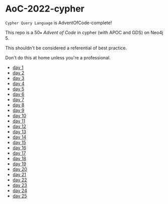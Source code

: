# AoC-2022-cypher

`Cypher Query Language` is AdventOfCode-complete!

This repo is a 50⭑ _Advent of Code_ in cypher (with APOC and GDS) on Neo4j 5.

This shouldn't be considered a referential of best practice.

Don't do this at home unless you're a professional.


- [day 1](https://github.com/halftermeyer/AoC-2022-cypher/tree/main/day1)
- [day 2](https://github.com/halftermeyer/AoC-2022-cypher/tree/main/day2)
- [day 3](https://github.com/halftermeyer/AoC-2022-cypher/tree/main/day3)
- [day 4](https://github.com/halftermeyer/AoC-2022-cypher/tree/main/day4)
- [day 5](https://github.com/halftermeyer/AoC-2022-cypher/tree/main/day5)
- [day 6](https://github.com/halftermeyer/AoC-2022-cypher/tree/main/day6)
- [day 7](https://github.com/halftermeyer/AoC-2022-cypher/tree/main/day7)
- [day 8](https://github.com/halftermeyer/AoC-2022-cypher/tree/main/day8)
- [day 9](https://github.com/halftermeyer/AoC-2022-cypher/tree/main/day9)
- [day 10](https://github.com/halftermeyer/AoC-2022-cypher/tree/main/day10)
- [day 11](https://github.com/halftermeyer/AoC-2022-cypher/tree/main/day11)
- [day 12](https://github.com/halftermeyer/AoC-2022-cypher/tree/main/day12)
- [day 13](https://github.com/halftermeyer/AoC-2022-cypher/tree/main/day13)
- [day 14](https://github.com/halftermeyer/AoC-2022-cypher/tree/main/day14)
- [day 15](https://github.com/halftermeyer/AoC-2022-cypher/tree/main/day15)
- [day 16](https://github.com/halftermeyer/AoC-2022-cypher/tree/main/day16)
- [day 17](https://github.com/halftermeyer/AoC-2022-cypher/tree/main/day17)
- [day 18](https://github.com/halftermeyer/AoC-2022-cypher/tree/main/day18)
- [day 19](https://github.com/halftermeyer/AoC-2022-cypher/tree/main/day19)
- [day 20](https://github.com/halftermeyer/AoC-2022-cypher/tree/main/day20)
- [day 21](https://github.com/halftermeyer/AoC-2022-cypher/tree/main/day21)
- [day 22](https://github.com/halftermeyer/AoC-2022-cypher/tree/main/day22)
- [day 23](https://github.com/halftermeyer/AoC-2022-cypher/tree/main/day23)
- [day 24](https://github.com/halftermeyer/AoC-2022-cypher/tree/main/day24)
- [day 25](https://github.com/halftermeyer/AoC-2022-cypher/tree/main/day25)

